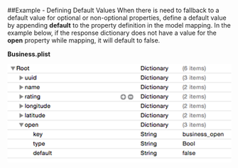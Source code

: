 ##Example - Defining Default Values
When there is need to fallback to a default value for optional or non-optional properties, define a default value by appending **default** to the property definition in the model mapping. In the example below, if the response dictionary does not have a value for the **open** property while mapping, it will default to false.

**Business.plist**
<br/>

![alt tag](/documentation/readme_assets/default_value_example.png?raw=true)
<br/>
